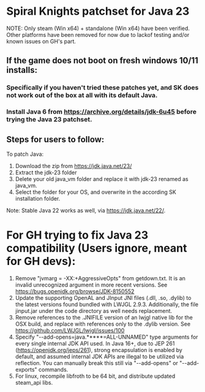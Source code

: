 # Spiral Knights patchset for Java 23

NOTE: Only steam (Win x64) + standalone (Win x64) have been verified.
Other platforms have been removed for now due to lackof testing and/or known issues on GH's part.

## If the game does not boot on fresh windows 10/11 installs:

### Specifically if you haven't tried these patches yet, and SK does not work out of the box at all with its default Java.

### Install Java 6 from https://archive.org/details/jdk-6u45 before trying the Java 23 patchset.

## Steps for users to follow:

To patch Java:
1. Download the zip from https://jdk.java.net/23/
2. Extract the jdk-23 folder
3. Delete your old java_vm folder and replace it with jdk-23 renamed as java_vm.
4. Select the folder for your OS, and overwrite in the according SK installation folder.

Note: Stable Java 22 works as well, via https://jdk.java.net/22/.

# For GH trying to fix Java 23 compatibility (Users ignore, meant for GH devs):

1. Remove "jvmarg = -XX:+AggressiveOpts" from getdown.txt. It is an invalid unrecognized argument in more recent versions.
See https://bugs.openjdk.org/browse/JDK-8150552
2. Update the supporting OpenAL and JInput JNI files (.dll, .so, .dylib) to the latest versions found bundled with LWJGL 2.9.3. Additionally, the file jinput.jar under the code directory as well needs replacement.
3. Remove references to the .JNIFILE version of an lwjgl native lib for the OSX build, and replace with references only to the .dylib version.
See https://github.com/LWJGL/lwjgl/issues/100
4. Specify "--add-opens=java.*****=ALL-UNNAMED" type arguments for every single internal JDK API used.
In Java 16+, due to JEP 261 (https://openjdk.org/jeps/261), strong encapsulation is enabled by default,
and assumed internal JDK APIs are illegal to be utilized via reflection. You can manually break this still 
via "--add-opens" or "--add-exports" commands.
5. For linux, recompile libfroth to be 64 bit, and distribute updated steam_api libs.
